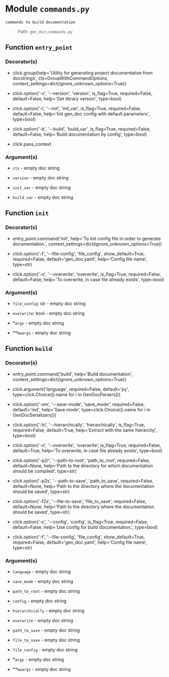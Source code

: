 # Module `commands.py`
```text
commands to build documentation
```

> Path: `gen_doc\commands.py`
## Function  `entry_point`
### Decorator(s)
+ click.group(help='Utility for generating project documentation from docstrings', cls=GroupWithCommandOptions, context_settings=dict(ignore_unknown_options=True))
+ click.option('-v', '--version', 'version', is_flag=True, required=False, default=False, help='Get library version', type=bool)
+ click.option('-i', '--init', 'init_var', is_flag=True, required=False, default=False, help='Init gen_doc config with default parameters', type=bool)
+ click.option('-b', '--build', 'build_var', is_flag=True, required=False, default=False, help='Build documentation by config', type=bool)
+ click.pass_context
### Argument(s)
+ `ctx` - empty doc string
+ `version` - empty doc string
+ `init_var` - empty doc string
+ `build_var` - empty doc string
## Function  `init`
### Decorator(s)
+ entry_point.command('init', help='To init config file in order to generate documentation.', context_settings=dict(ignore_unknown_options=True))
+ click.option('-f', '--file-config', 'file_config', show_default=True, required=False, default='gen_doc.yaml', help='Config file name', type=str)
+ click.option('-o', '--overwrite', 'overwrite', is_flag=True, required=False, default=False, help='To overwrite, in case file already exists', type=bool)
### Argument(s)
+ `file_config`: str - empty doc string
+ `overwrite`: bool - empty doc string
+ *`args` - empty doc string
+ **`kwargs` - empty doc string
## Function  `build`
### Decorator(s)
+ entry_point.command('build', help='Build documentation', context_settings=dict(ignore_unknown_options=True))
+ click.argument('language', required=False, default='py', type=click.Choice([i.name for i in GenDocParsers]))
+ click.option('-sm', '--save-mode', 'save_mode', required=False, default='md', help='Save mode', type=click.Choice([i.name for i in GenDocSerializers]))
+ click.option('-hi', '--hierarchically', 'hierarchically', is_flag=True, required=False, default=True, help='Extract with the same hierarchy', type=bool)
+ click.option('-o', '--overwrite', 'overwrite', is_flag=True, required=False, default=True, help='To overwrite, in case file already exists', type=bool)
+ click.option('-p2r', '--path-to-root', 'path_to_root', required=False, default=None, help='Path to the directory for which documentation should be compiled', type=str)
+ click.option('-p2s', '--path-to-save', 'path_to_save', required=False, default=None, help='Path to the directory where the documentation should be saved', type=str)
+ click.option('-f2s', '--file-to-save', 'file_to_save', required=False, default=None, help='Path to the directory where the documentation should be saved', type=str)
+ click.option('-c', '--config', 'config', is_flag=True, required=False, default=False, help='Use config for build documentation.', type=bool)
+ click.option('-f', '--file-config', 'file_config', show_default=True, required=False, default='gen_doc.yaml', help='Config file name', type=str)
### Argument(s)
+ `language` - empty doc string
+ `save_mode` - empty doc string
+ `path_to_root` - empty doc string
+ `config` - empty doc string
+ `hierarchically` - empty doc string
+ `overwrite` - empty doc string
+ `path_to_save` - empty doc string
+ `file_to_save` - empty doc string
+ `file_config` - empty doc string
+ *`args` - empty doc string
+ **`kwargs` - empty doc string